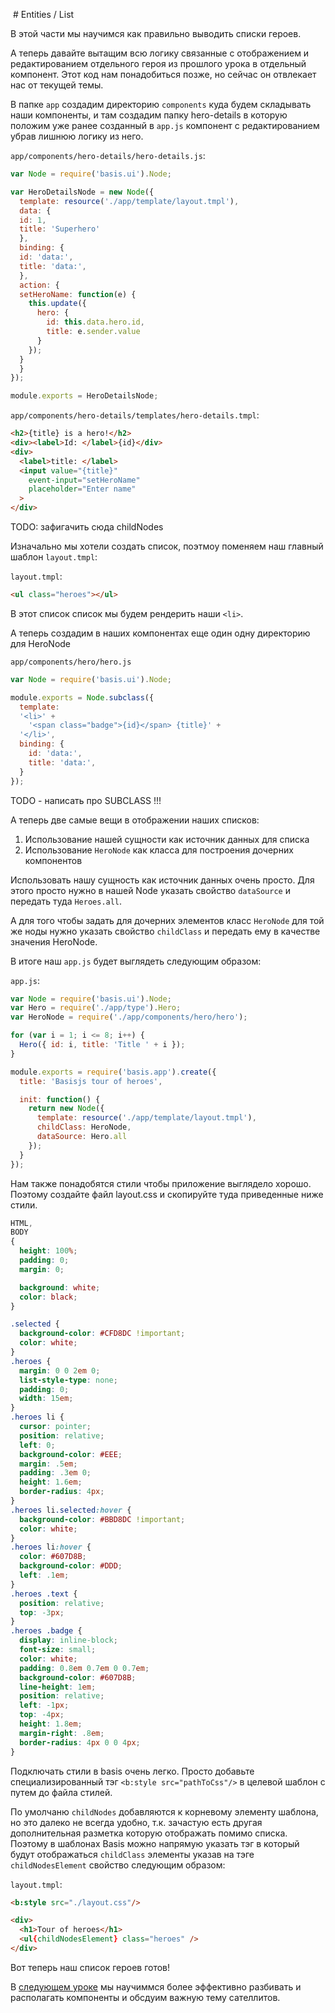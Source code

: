  # Entities / List

В этой части мы научимся как правильно выводить списки героев.

А теперь давайте вытащим всю логику связанные с отображением и редактированием отдельного героя из прошлого урока в отдельный компонент.
Этот код нам понадобиться позже, но сейчас он отвлекает нас от текущей темы.

В папке `app` создадим директорию `components` куда будем складывать наши компоненты, и там создадим папку hero-details в которую положим уже ранее созданный в `app.js` компонент с редактированием убрав лишнюю логику из него.

`app/components/hero-details/hero-details.js`:
```js
var Node = require('basis.ui').Node;

var HeroDetailsNode = new Node({
  template: resource('./app/template/layout.tmpl'),
  data: {
  id: 1,
  title: 'Superhero'
  },
  binding: {
  id: 'data:',
  title: 'data:',
  },
  action: {
  setHeroName: function(e) {
    this.update({
      hero: {
        id: this.data.hero.id,
        title: e.sender.value
      }
    });
  }
  }
});

module.exports = HeroDetailsNode;
```

`app/components/hero-details/templates/hero-details.tmpl`:
```html
<h2>{title} is a hero!</h2>
<div><label>Id: </label>{id}</div>
<div>
  <label>title: </label>
  <input value="{title}"
    event-input="setHeroName"
    placeholder="Enter name"
  >
</div>
```

TODO: зафигачить сюда childNodes

Изначально мы хотели создать список, поэтмоу поменяем наш главный шаблон `layout.tmpl`:

`layout.tmpl`:
```html
<ul class="heroes"></ul>
```

В этот список список мы будем рендерить наши `<li>`.

А теперь создадим в наших компонентах еще один одну директорию для HeroNode

`app/components/hero/hero.js`
```js
var Node = require('basis.ui').Node;

module.exports = Node.subclass({
  template:
  '<li>' +
    '<span class="badge">{id}</span> {title}' +
  '</li>',
  binding: {
    id: 'data:',
    title: 'data:',
  }
});
```

TODO - написать про SUBCLASS !!!

А теперь две самые вещи в отображении наших списков:

1) Использование нашей сущности как источник данных для списка
2) Использование `HeroNode` как класса для построения дочерних компонентов

Использовать нашу сущность как источник данных очень просто. Для этого просто нужно в нашей Node указать свойство `dataSource` и передать туда `Heroes.all`.

А для того чтобы задать для дочерних элементов класс `HeroNode` для той же ноды нужно указать свойство `childClass` и передать ему в качестве значения HeroNode.

В итоге наш `app.js` будет выглядеть следующим образом:

`app.js`:
```js
var Node = require('basis.ui').Node;
var Hero = require('./app/type').Hero;
var HeroNode = require('./app/components/hero/hero');

for (var i = 1; i <= 8; i++) {
  Hero({ id: i,	title: 'Title ' + i });
}

module.exports = require('basis.app').create({
  title: 'Basisjs tour of heroes',

  init: function() {
    return new Node({
      template: resource('./app/template/layout.tmpl'),
      childClass: HeroNode,
      dataSource: Hero.all
    });
  }
});
```

Нам также понадобятся стили чтобы приложение выглядело хорошо. Поэтому создайте файл layout.css и скопируйте туда приведенные ниже стили.

```css
HTML,
BODY
{
  height: 100%;
  padding: 0;
  margin: 0;

  background: white;
  color: black;
}

.selected {
  background-color: #CFD8DC !important;
  color: white;
}
.heroes {
  margin: 0 0 2em 0;
  list-style-type: none;
  padding: 0;
  width: 15em;
}
.heroes li {
  cursor: pointer;
  position: relative;
  left: 0;
  background-color: #EEE;
  margin: .5em;
  padding: .3em 0;
  height: 1.6em;
  border-radius: 4px;
}
.heroes li.selected:hover {
  background-color: #BBD8DC !important;
  color: white;
}
.heroes li:hover {
  color: #607D8B;
  background-color: #DDD;
  left: .1em;
}
.heroes .text {
  position: relative;
  top: -3px;
}
.heroes .badge {
  display: inline-block;
  font-size: small;
  color: white;
  padding: 0.8em 0.7em 0 0.7em;
  background-color: #607D8B;
  line-height: 1em;
  position: relative;
  left: -1px;
  top: -4px;
  height: 1.8em;
  margin-right: .8em;
  border-radius: 4px 0 0 4px;
}
```

Подключать стили в basis очень легко.
Просто добавьте специализированный тэг `<b:style src="pathToCss"/>` в целевой шаблон c путем до файла стилей.

По умолчаню `childNodes` добавляются к корневому элементу шаблона,
но это далеко не всегда удобно, т.к. зачастую есть другая дополнительная разметка которую отображать помимо списка. Поэтому в шаблонах Basis можно напрямую указать тэг в который будут отображаться `childClass` элементы указав на тэге `childNodesElement` свойство следующим образом:

`layout.tmpl`:
```html
<b:style src="./layout.css"/>

<div>
  <h1>Tour of heroes</h1>
  <ul{childNodesElement} class="heroes" />
</div>
```

Вот теперь наш список героев готов!

В [следующем уроке]() мы научиммся более эффективно разбивать и располагать компоненты и обсдуим важную тему сателлитов.



